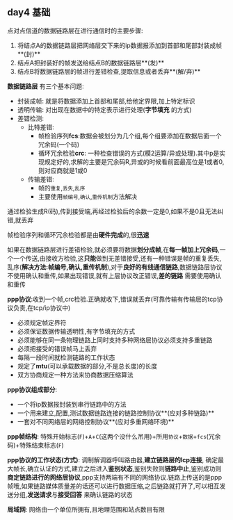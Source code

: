 ## day4 基础
点对点信道的数据链路层在进行通信时的主要步骤:
 1. 将结点A的数据链路层把网络层交下来的ip数据报添加到首部和尾部封装成帧**(封)**
 2. 结点A把封装好的帧发送给结点B的数据链路层**(发)**
 3. 结点B将数据链路层的帧进行差错检查,提取信息或者丢弃**(解/弃)**

**数据链路层** 有三个基本问题:
  - 封装成帧: 就是将数据添加上首部和尾部,给他定界限,加上特定标识
  - 透明传输: 对出现在数据中的特定表示进行处理(**字节填充** 的方式)
  - 差错检测:
    - 比特差错:
      - 帧检验序列**fcs**:数据会被划分为几个组,每个组要添加在数据后面一个冗余码(一个码)
      - 循环冗余检验**crc**: 一种检查错误的方式(模2运算/异或处理).其中p是实现规定好的,求解的主要是冗余码R,异或的时候看前面最高位是1或者0,则对应商就是1或0
    - 传输差错:
      - 帧的`重复`,`丢失`,`乱序`
      - 主要使用`帧编号`,`确认`,`重传机制`方法解决

通过检验生成R(码),传到接受端,再经过检验后的余数一定是0,如果不是0且无法纠错,就丢弃

帧检验序列和循环冗余检验都是由**硬件完成**的,很**迅速**

如果在数据链路层进行差错检验,就必须要将数据**划分成帧**,在**每一帧加上冗余码**,一个一个传送,由接收方检验,这**只能**做到无差错接受,还有一种错误是帧的重复丢失,乱序(**解决方法:帧编号,确认,重传机制**),对于**良好的有线通信链路**,数据链路层协议不使用确认和重传,如果出现错误,就有上层协议改正错误,**差的链路** 需要使用确认和重传

**ppp协议**:收到一个帧,crc检验.正确就收下,错误就丢弃(可靠传输有传输层的tcp协议负责,在tcp/ip协议中)
  - 必须规定帧定界符
  - 必须保证数据传输透明性,有字节填充的方式
  - 必须能够在同一条物理链路上同时支持多种网络层协议必须支持多重链路
  - 必须把接受的错误帧马上丢弃
  - 每隔一段时间就检测链路的工作状态
  - 规定了**mtu**(可以承载数据的部分,不是总长度)的长度
  - 双方协商规定一种方法来协商数据压缩算法

**ppp协议组成部分**:
   - 一个将ip数据报封装到串行链路中的方法
   - 一个用来建立,配置,测试数据链路连接的链路控制协议**(应对多种链路)**
   - 一套对不同网络层的网络控制协议**(应对多重网络环境)**

**ppp帧结构**: 特殊开始标志(`F`)+`A`+`C`(这两个没什么吊用)+所用`协议`+`数据`+`fcs`(冗余码)+特殊结束标志(`F`)

**ppp协议的工作状态(方式)**:
    调制解调器呼叫路由器,**建立链路层的lcp连接**, 确定最大帧长,确立认证的方式,建立之后进入**鉴别状态**,鉴别失败则**链路中止**,鉴别成功则**商定链路进行的网络层协议**,ppp支持两端有不同的网络协议.链路上传送的是ppp帧哦,如果链路媒体质量差的话还可以进行数据压缩,之后链路就打开了,可以相互发送分组,**发送请求**与**接受回答** 来确认链路的状态

**局域网**:
  网络由一个单位所拥有,且地理范围和站点数目有限
